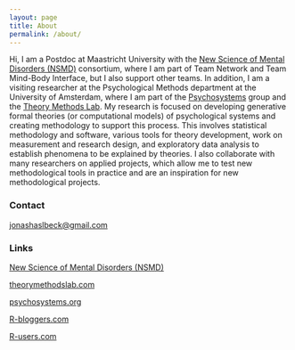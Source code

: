 ```yaml
---
layout: page
title: About
permalink: /about/
---
```


Hi, I am a Postdoc at Maastricht University with the [New Science of Mental Disorders (NSMD)](https://nsmd.eu/) consortium, where I am part of Team Network and Team Mind-Body Interface, but I also support other teams. In addition, I am a visiting researcher at the Psychological Methods department at the University of Amsterdam, where I am part of the [Psychosystems](http://psychosystems.org) group and the [Theory Methods Lab](http://theorymethodslab.com). My research is focused on developing generative formal theories (or computational models) of psychological systems and creating methodology to support this process. This involves statistical methodology and software, various tools for theory development, work on measurement and research design, and exploratory data analysis to establish phenomena to be explained by theories. I also collaborate with many researchers on applied projects, which allow me to test new methodological tools in practice and are an inspiration for new methodological projects. 

### Contact

jonashaslbeck@gmail.com


### Links

[New Science of Mental Disorders (NSMD)](https://nsmd.eu/)

[theorymethodslab.com](http://theorymethodslab.com)

[psychosystems.org](http://psychosystems.org)

[R-bloggers.com](http://www.r-bloggers.com/)

[R-users.com](http://www.r-users.com/)

